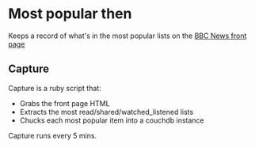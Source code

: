 Most popular then
===

Keeps a record of what's in the most popular lists on the [BBC News front page](http://news.bbc.co.uk)

Capture
---

Capture is a ruby script that:

 *	Grabs the front page HTML 
 *	Extracts the most read/shared/watched_listened lists
 *	Chucks each most popular item into a couchdb instance

Capture runs every 5 mins.

